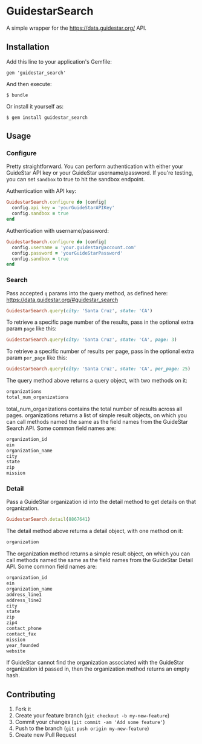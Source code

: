 # GuidestarSearch

A simple wrapper for the https://data.guidestar.org/ API.

## Installation

Add this line to your application's Gemfile:

    gem 'guidestar_search'

And then execute:

    $ bundle

Or install it yourself as:

    $ gem install guidestar_search

## Usage

### Configure

Pretty straightforward. You can perform authentication with either your GuideStar API key or your GuideStar username/password.  If you're testing, you can set `sandbox` to true to hit the sandbox endpoint.

Authentication with API key:

``` ruby
GuidestarSearch.configure do |config|
  config.api_key = 'yourGuideStarAPIKey'
  config.sandbox = true
end
```

Authentication with username/password:

``` ruby
GuidestarSearch.configure do |config|
  config.username = 'your.guidestar@account.com'
  config.password = 'yourGuideStarPassword'
  config.sandbox = true
end
```

### Search

Pass accepted `q` params into the query method, as defined here: https://data.guidestar.org/#guidestar_search

``` ruby
GuidestarSearch.query(city: 'Santa Cruz', state: 'CA')
```

To retrieve a specific page number of the results, pass in the optional extra param `page` like this:

``` ruby
GuidestarSearch.query(city: 'Santa Cruz', state: 'CA', page: 3)
```

To retrieve a specific number of results per page, pass in the optional extra param `per_page` like this:

``` ruby
GuidestarSearch.query(city: 'Santa Cruz', state: 'CA', per_page: 25)
```

The query method above returns a query object, with two methods on it:

``` ruby
organizations
total_num_organizations
```

total_num_organizations contains the total number of results across all pages.  organizations returns a list of simple result objects, on which you can call methods named the same as the field names from the GuideStar Search API.  Some common field names are:

``` ruby
organization_id
ein
organization_name
city
state
zip
mission
```

### Detail

Pass a GuideStar organization id into the detail method to get details on that organization.

``` ruby
GuidestarSearch.detail(8867641)
```

The detail method above returns a detail object, with one method on it:


``` ruby
organization
```

The organization method returns a simple result object, on which you can call methods named the same as the field names from the GuideStar Detail API.  Some common field names are:

``` ruby
organization_id
ein
organization_name
address_line1
address_line2
city
state
zip
zip4
contact_phone
contact_fax
mission
year_founded
website
```

If GuideStar cannot find the organization associated with the GuideStar organization id passed in, then the organization method returns an empty hash.

## Contributing

1. Fork it
2. Create your feature branch (`git checkout -b my-new-feature`)
3. Commit your changes (`git commit -am 'Add some feature'`)
4. Push to the branch (`git push origin my-new-feature`)
5. Create new Pull Request
